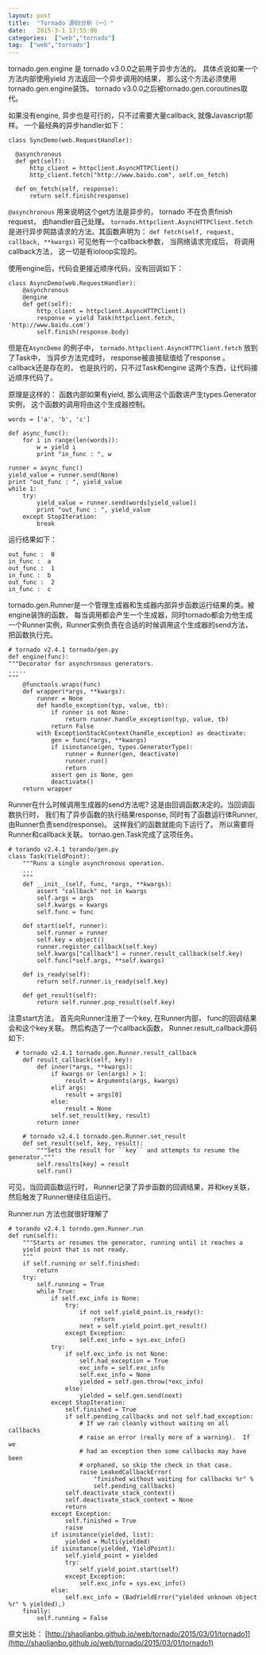 ```yaml
---
layout: post
title:  "Tornado 源码分析（一）"
date:   2015-3-1 17:55:00
categories:  ["web","tornado"]
tag:  ["web","tornado"]
---
```


tornado.gen.engine 是 tornado v3.0.0之前用于异步方法的。 具体点说如果一个方法内部使用yield 方法返回一个异步调用的结果， 那么这个方法必须使用tornado.gen.engine装饰。 tornado v3.0.0之后被tornado.gen.coroutines取代。

如果没有engine, 异步也是可行的，只不过需要大量callback, 就像Javascript那样。
一个最经典的异步handler如下：

    class SyncDemo(web.RequestHandler):                                                                            

      @asynchronous
      def get(self):
          http_client = httpclient.AsyncHTTPClient()
          http_client.fetch("http://www.baidu.com", self.on_fetch)

      def on_fetch(self, response):
    	  return self.finish(response)

`@asynchronous` 用来说明这个get方法是异步的， tornado 不在负责finish request， 由handler自己处理。
`tornado.httpclient.AsyncHTTPClient.fetch` 是进行异步网路请求的方法。其函数声明为：
`def fetch(self, request, callback, **kwargs)`
可见他有一个callback参数， 当网络请求完成后， 将调用callback方法， 这一切是有ioloop实现的。

使用engine后，代码会更接近顺序代码，没有回调如下：

    class AsyncDemo(web.RequestHandler):                                                                           
        @asynchronous
        @engine
        def get(self):
            http_client = httpclient.AsyncHTTPClient()
            response = yield Task(httpclient.fetch, 'http://www.baidu.com')
            self.finish(response.body)

但是在`AsyncDemo` 的例子中， `tornado.httpclient.AsyncHTTPClient.fetch` 放到了Task中， 当异步方法完成时， response被直接赋值给了response 。 callback还是存在的， 也是执行的，只不过Task和engine 这两个东西，让代码接近顺序代码了。

原理是这样的：
函数内部如果有yield, 那么调用这个函数讲产生types.Generator实例， 这个函数的调用将由这个生成器控制。

    words = ['a', 'b', 'c']

    def async_func():
        for i in range(len(words)):
            w = yield i
            print "in_func : ", w

    runner = async_func()
    yield_value = runner.send(None)
    print "out_func : ", yield_value                                                                                 
    while 1:
        try:
            yield_value = runner.send(words[yield_value])
            print "out_func : ", yield_value
        except StopIteration:
            break

运行结果如下：

    out_func :  0
    in_func :  a
    out_func :  1
    in_func :  b
    out_func :  2
    in_func :  c

tornado.gen.Runner是一个管理生成器和生成器内部异步函数运行结果的类。被engine装饰的函数， 每当调用都会产生一个生成器，同时tornado都会为他生成一个Runner实例，Runner实例负责在合适的时候调用这个生成器的send方法，把函数执行完。

    # tornado v2.4.1 tornado/gen.py
    def engine(func):
    """Decorator for asynchronous generators.
    .....
    """
        @functools.wraps(func)
        def wrapper(*args, **kwargs):
            runner = None
            def handle_exception(typ, value, tb):
                if runner is not None:
                    return runner.handle_exception(typ, value, tb)
                return False
    	    with ExceptionStackContext(handle_exception) as deactivate:
    		    gen = func(*args, **kwargs)
    	        if isinstance(gen, types.GeneratorType):
    		        runner = Runner(gen, deactivate)
    	            runner.run()
    	            return
    	        assert gen is None, gen
    	        deactivate()
    	return wrapper

Runner在什么时候调用生成器的send方法呢?  这是由回调函数决定的。当回调函数执行时， 我们有了异步函数的执行结果response, 同时有了函数运行体Runner,  由Runner负责send(response)。 这样我们的函数就能向下运行了。 所以需要将Runner和callback关联。  tornao.gen.Task完成了这项任务。

    # torando v2.4.1 torando/gen.py
    class Task(YieldPoint):
        """Runs a single asynchronous operation.
    	...
        """
        def __init__(self, func, *args, **kwargs):
            assert "callback" not in kwargs
            self.args = args
            self.kwargs = kwargs
            self.func = func

        def start(self, runner):
            self.runner = runner
            self.key = object()
            runner.register_callback(self.key)
            self.kwargs["callback"] = runner.result_callback(self.key)
            self.func(*self.args, **self.kwargs)

        def is_ready(self):
            return self.runner.is_ready(self.key)

        def get_result(self):
            return self.runner.pop_result(self.key)

注意start方法， 首先向Runner注册了一个key,  在Runner内部， func的回调结果会和这个key关联。
然后构造了一个callback函数， Runner.result_callback源码如下:

      # tornado v2.4.1 tornado.gen.Runner.result_callback
        def result_callback(self, key):
            def inner(*args, **kwargs):
                if kwargs or len(args) > 1:
                    result = Arguments(args, kwargs)
                elif args:
                    result = args[0]
                else:
                    result = None
                self.set_result(key, result)
            return inner

        # tornado v2.4.1 tornado.gen.Runner.set_result
        def set_result(self, key, result):
            """Sets the result for ``key`` and attempts to resume the generator."""
            self.results[key] = result
            self.run()

可见，当回调函数运行时， Runner记录了异步函数的回调结果，并和key关联，然后触发了Runner继续往后运行。

Runner.run 方法也就很好理解了


    # torando v2.4.1 torndo.gen.Runner.run
    def run(self):
        """Starts or resumes the generator, running until it reaches a
        yield point that is not ready.
        """
        if self.running or self.finished:
            return
        try:
            self.running = True
            while True:
                if self.exc_info is None:
                    try:
                        if not self.yield_point.is_ready():
                            return
                        next = self.yield_point.get_result()
                    except Exception:
                        self.exc_info = sys.exc_info()
                try:
                    if self.exc_info is not None:
                        self.had_exception = True
                        exc_info = self.exc_info
                        self.exc_info = None
                        yielded = self.gen.throw(*exc_info)
                    else:
                        yielded = self.gen.send(next)
                except StopIteration:
                    self.finished = True
                    if self.pending_callbacks and not self.had_exception:
                        # If we ran cleanly without waiting on all callbacks
                        # raise an error (really more of a warning).  If we
                        # had an exception then some callbacks may have been
                        # orphaned, so skip the check in that case.
                        raise LeakedCallbackError(
                            "finished without waiting for callbacks %r" %
                            self.pending_callbacks)
                    self.deactivate_stack_context()
                    self.deactivate_stack_context = None
                    return
                except Exception:
                    self.finished = True
                    raise
                if isinstance(yielded, list):
                    yielded = Multi(yielded)
                if isinstance(yielded, YieldPoint):
                    self.yield_point = yielded
                    try:
                        self.yield_point.start(self)
                    except Exception:
                        self.exc_info = sys.exc_info()
                else:
                    self.exc_info = (BadYieldError("yielded unknown object %r" % yielded),)
        finally:
            self.running = False



原文出处： [http://shaolianbo.github.io/web/tornado/2015/03/01/tornado1](http://shaolianbo.github.io/web/tornado/2015/03/01/tornado1)
